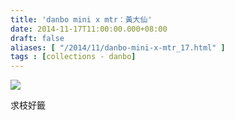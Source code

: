 ```yaml
---
title: 'danbo mini x mtr：黃大仙'
date: 2014-11-17T11:00:00.000+08:00
draft: false
aliases: [ "/2014/11/danbo-mini-x-mtr_17.html" ]
tags : [collections - danbo]
---
```


[![](https://2.bp.blogspot.com/-aE7FUD3TVvU/XFbEwPWesuI/AAAAAAAAH2Q/Z3wh_gEZqf0lO4YSsub4-6gReU1hstvWgCLcBGAs/s640/1.jpg)](https://2.bp.blogspot.com/-aE7FUD3TVvU/XFbEwPWesuI/AAAAAAAAH2Q/Z3wh_gEZqf0lO4YSsub4-6gReU1hstvWgCLcBGAs/s1600/1.jpg)

求枝好籤